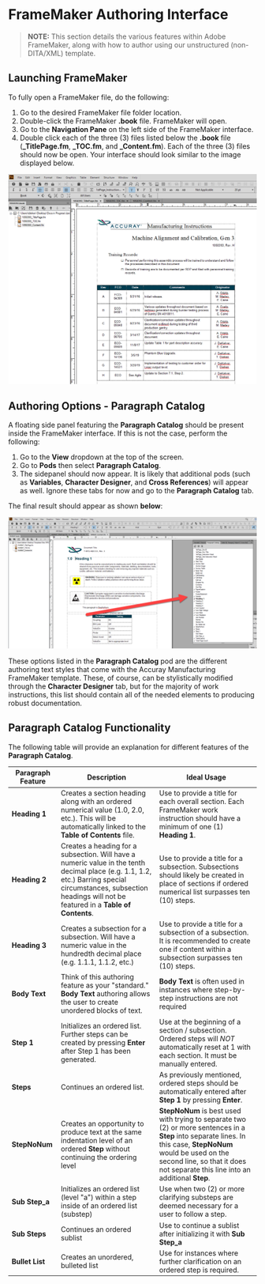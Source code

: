 # FrameMaker Authoring Interface

> **NOTE:** This section details the various features within Adobe FrameMaker, along with how to author using our unstructured (non-DITA/XML) template.

## Launching FrameMaker

To fully open a FrameMaker file, do the following:

1. Go to the desired FrameMaker file folder location.
2. Double-click the FrameMaker **.book** file. FrameMaker will open.
3. Go to the **Navigation Pane** on the left side of the FrameMaker interface. 
4. Double click each of the three (3) files listed below the **.book** file (**_TitlePage.fm**, **_TOC.fm**, and **_Content.fm**). Each of the three (3) files should now be open. Your interface should look similar to the image displayed below.

![alt text](https://github.com/taddieken95/Accuray_Tech_Comm_Guide/blob/master/img/FrameMaker%20Interface%20Example.png "FrameMaker Interface Example")

## Authoring Options - Paragraph Catalog

A floating side panel featuring the **Paragraph Catalog** should be present inside the FrameMaker interface. If this is not the case, perform the following:

1. Go to the **View** dropdown at the top of the screen.
2. Go to **Pods** then select **Paragraph Catalog**.
3. The sidepanel should now appear. It is likely that additional pods (such as **Variables**, **Character Designer**, and **Cross References**) will appear as well. Ignore these tabs for now and go to the **Paragraph Catalog** tab.

The final result should appear as shown **below**:

![alt text](https://github.com/taddieken95/Accuray_Tech_Comm_Guide/blob/master/img/Paragraph%20Catalog%20Tab.png "Paragraph Catalog Tab")

These options listed in the **Paragraph Catalog** pod are the different authoring text styles that come with the Accuray Manufacturing FrameMaker template. These, of course, can be stylistically modified through the **Character Designer** tab, but for the majority of work instructions, this list should contain all of the needed elements to producing robust documentation.

## Paragraph Catalog Functionality

The following table will provide an explanation for different features of the **Paragraph Catalog**.

|Paragraph Feature | Description | Ideal Usage|
|---------------------------|-------------|------------|
|**Heading 1**| Creates a section heading along with an ordered numerical value (1.0, 2.0, etc.). This will be automatically linked to the **Table of Contents** file.| Use to provide a title for each overall section. Each FrameMaker work instruction should have a minimum of one (1) **Heading 1**.|
|**Heading 2**| Creates a heading for a subsection. Will have a numeric value in the tenth decimal place (e.g. 1.1, 1.2, etc.) Barring special circumstances, subsection headings will not be featured in a **Table of Contents**. | Use to provide a title for a subsection. Subsections should likely be created in place of sections if ordered numerical list surpasses ten (10) steps.|
|**Heading 3**| Creates a subsection for a subsection. Will have a numeric value in the hundredth decimal place (e.g. 1.1.1, 1.1.2, etc.)| Use to provide a title for a subsection of a subsection. It is recommended to create one if content within a subsection surpasses ten (10) steps.|
|**Body Text**| Think of this authoring feature as your "standard." **Body Text** authoring allows the user to create unordered blocks of text.|  **Body Text** is often used in instances where step-by-step instructions are not required|
|**Step 1**| Initializes an ordered list. Further steps can be created by pressing **Enter** after Step 1 has been generated.| Use at the beginning of a section / subsection. Ordered steps will *NOT* automatically reset at 1 with each section. It must be manually entered.|
|**Steps**| Continues an ordered list.| As previously mentioned, ordered steps should be automatically entered after **Step 1** by pressing **Enter**.|
|**StepNoNum**| Creates an opportunity to produce text at the same indentation level of an ordered **Step** without continuing the ordering level| **StepNoNum** is best used with trying to separate two (2) or more sentences in a **Step** into separate lines. In this case, **StepNoNum** would be used on the second line, so that it does not separate this line into an additional **Step**.|
|**Sub Step_a**| Initializes an ordered list (level "a") within a step inside of an ordered list (substep)| Use when two (2) or more clarifying substeps are deemed necessary for a user to follow a step. |
|**Sub Steps**| Continues an ordered sublist| Use to continue a sublist after initializing it with **Sub Step_a**|
|**Bullet List**| Creates an unordered, bulleted list | Use for instances where further clarification on an ordered step is required. |
